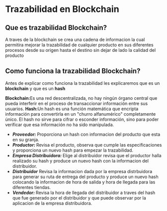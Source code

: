 <h1> Trazabilidad en Blockchain </h1>
<h2> Que es trazabilidad Blockchain? </h2>
<p> A traves de la blockchain se crea una cadena de informacion 
  la cual permitira mejorar la trazabilidad de cualquier producto
  en sus diferentes procesos desde su origen hasta el destino sin 
  dejar de lado la calidad del producto </p>
<h2> Como funciona la trazabilidad Blockchain? </h2>
<p> Antes de explicar como funciona la trazabilidad les explicaremos que es un <b>blockchain</b> y que es un <b>hash</b></p>
<b>Blockchain:</b>Es una red descentralizada, no hay ningún órgano central que pueda interferir en el proceso de transaccionar información entre sus usuarios.
<b>Hash:</b>Un hash es una función matemática que encripta información para convertirla en un "churro alfanumérico" completamente único. El hash no sirve para cifrar o esconder información, sino para poder verificar que esa información no ha sido manipulada.
<ul>
<li><i><b>Proveedor:</i> </b>Proporciona un hash con informacion del producto que esta en su granja.  
<li><i><b>Productor:</i> </b>Revisa el producto, observa que cumple las especificaciones y proporciona un nuevo hash para empezar la trazabilidad.  
<li><i><b>Empresa Distribuidora:</i> </b>Elige al distribuidor revisa que el productor halla realizado su hash y produce un nuevo hash con la informacion del distribuidor.
<li><i><b>Distribuidor</i></b> Revisa la informacion dada por la empresa distrbuidora para generar su ruta de entrega del producto y produce un nuevo hash colocando la informacion de hora de salida y hora de llegada para las diferentes tiendas.
<li><i><b>Vendedor:</i> </b> Revisa la hora de llegada del distribuidor a traves del hash que fue generado por el distribuidor y que puede observar por la aplicacion de la empresa distribuidora.
</ul>

